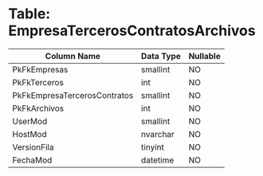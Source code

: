 # Table: EmpresaTercerosContratosArchivos

| Column Name | Data Type | Nullable |
|-------------|-----------|----------|
| PkFkEmpresas | smallint | NO |
| PkFkTerceros | int | NO |
| PkFkEmpresaTercerosContratos | smallint | NO |
| PkFkArchivos | int | NO |
| UserMod | smallint | NO |
| HostMod | nvarchar | NO |
| VersionFila | tinyint | NO |
| FechaMod | datetime | NO |

